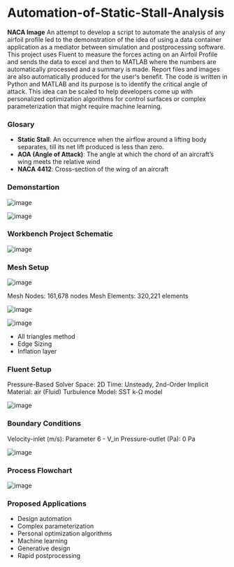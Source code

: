 # Automation-of-Static-Stall-Analysis
**NACA Image**
An attempt to develop a script to automate the analysis of any airfoil profile led to the demonstration of the idea of using a data container application as a mediator between simulation and postprocessing software. This project uses Fluent to measure the forces acting on an Airfoil Profile and sends the data to excel and then to MATLAB where the numbers are automatically processed and a summary is made. Report files and images are also automatically produced for the user's benefit. The code is written in Python and MATLAB and its purpose is to identify the critical angle of attack. This idea can be scaled to help developers come up with personalized optimization algorithms for control surfaces or complex parameterization that might require machine learning.

### Glosary
- **Static Stall**: An occurrence when the airflow around a lifting body separates, till its net lift produced is less than zero.
- **AOA (Angle of Attack)**: The angle at which the chord of an aircraft’s wing meets the relative wind
- **NACA 4412**: Cross-section of the wing of an aircraft

### Demonstartion


![image](https://github.com/Israel-O/Automation-of-Static-Stall-Analysis/blob/main/Images/Airfoil%20LES%20Simulation%20NACA4412_1.gif?raw=true)

![image](https://github.com/Israel-O/Automation-of-Static-Stall-Analysis/blob/main/Images/Airfoil-Profile.png?raw=true)

### Workbench Project Schematic

![image](https://github.com/Israel-O/Automation-of-Static-Stall-Analysis/blob/main/Images/ProjectSchematic.png?raw=true)

### Mesh Setup
![image](https://github.com/Israel-O/Automation-of-Static-Stall-Analysis/blob/main/Images/Mesh.png?raw=true)

Mesh Nodes: 161,678 nodes
Mesh Elements: 320,221 elements

![image](https://github.com/Israel-O/Automation-of-Static-Stall-Analysis/blob/main/Images/Mesh%20Sizing.png?raw=true)

![image](https://github.com/Israel-O/Automation-of-Static-Stall-Analysis/blob/main/Images/Inflation%20Layer.png?raw=true)
- All triangles method
- Edge Sizing
- Inflation layer

### Fluent Setup
Pressure-Based Solver
Space: 2D
Time: Unsteady, 2nd-Order Implicit
Material: air (Fluid)
Turbulence Model: SST k-Ω model

![image](https://github.com/Israel-O/Automation-of-Static-Stall-Analysis/blob/main/Images/Turbulence%20Model.png?raw=true)
### Boundary Conditions
Velocity-inlet (m/s): Parameter 6 - V_in
Pressure-outlet (Pa): 0 Pa

![image](https://github.com/Israel-O/Automation-of-Static-Stall-Analysis/blob/main/Images/InletOutlet.drawio.png?raw=true)
### Process Flowchart

![image](https://github.com/Israel-O/Automation-of-Static-Stall-Analysis/blob/main/Images/Program.drawio.png?raw=true)
### Proposed Applications
- Design automation
- Complex parameterization
- Personal optimization algorithms
- Machine learning
- Generative design
- Rapid postprocessing
